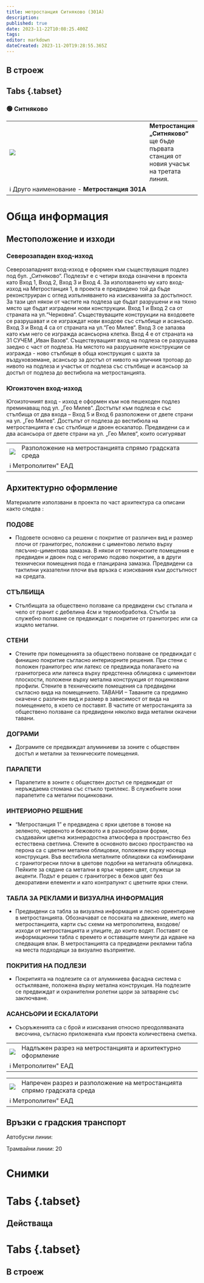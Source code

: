 ```yaml
---
title: метростанция Ситняково (301А)
description: 
published: true
date: 2023-11-22T10:08:25.400Z
tags: 
editor: markdown
dateCreated: 2023-11-20T19:28:55.365Z
---
```


## В строеж
## Tabs {.tabset}
### 🟢 Ситняково
<table style="width:100%">
  <tr>
    <td style="width:400px"><img src="https://drive.google.com/uc?id=13PiQshVSavvqQtiqpwXI6uK0aUuQ0YDZ"></td>
    <td><b>Метростанция „Ситняково“</b> ще бъде първата станция от новия учасък на третата линия. <br></td> </tr>
  <td colspan=2 >ℹ️ Друго наименование - <b>Метростанция 301А</b></td>
</table>


# Обща информация


## Местоположение и изходи

### Северозападен вход-изход
Северозападният вход-изход е оформен към съществуващия подлез под бул. „Ситняково“. Подлезът е с четири входа означени в проекта като Вход 1, Вход 2, Вход 3 и Вход 4. За използването му като вход-изход на Метростанция 1, в проекта е предвидено той да бъде реконструиран с оглед изпълняването на изискванията за достъпност. За тази цел някои от частите на подлеза ще бъдат разрушени и на тяхно място ще бъдат изградени нови конструкции. Вход 1 и Вход 2 са от страната на ул.“Черковна“. Съществуващите конструкции на входовете се разрушават и се изграждат нови входове със стълбище и асансьор. Вход 3 и Вход 4 са от страната на ул.“Гео Милев“. Вход 3 се запазва като към него се изгражда асансьорна клетка. Вход 4 е от страната на 31 СУЧЕМ „Иван Вазов“. Съществуващият вход на подлеза се разрушава заедно с част от подлеза. На мястото на разрушените конструкции се изгражда - ново стълбище в обща конструкция с шахта за въздуховземане, асансьор за достъп от нивото на уличния тротоар до нивото на подлеза и участък от подлеза със стълбище и асансьор за достъп от подлеза до вестибюла на метростанцията.

### Югоизточен вход-изход
Югоизточният вход - изход е оформен към нов пешеходен подлез преминаващ под ул. „Гео Милев“. Достъпът към подлеза е със стълбища от два входа – Вход 5 и Вход 6 разположени от двете страни на ул. „Гео Милев“. Достъпът от подлеза до вестибюла на метростанцията е със стълбище и двоен ескалатор. Предвидени са и два асансьора от двете страни на ул. „Гео Милев“, които осигуряват
      
<div class="table-responsive"><table style="width:100%"><tr>
<td><img src="https://drive.google.com/uc?id=13PiQshVSavvqQtiqpwXI6uK0aUuQ0YDZ"></td>
<td>Разположение на метростанцията спрямо градската среда</td></tr>
  <td colspan=2 >ℹ️ Метрополитен" ЕАД </td></table></div>
  
  
  
## Архитектурно оформление
Материалите използвани в проекта по част архитектура са описани както следва :

### ПОДОВЕ
- Подовете основно са решени с покритие от различен вид и размер плочи от гранитогрес, положени с циментово лепило върху пясъчно-циментова замазка. В някои от техническите помещения е предвиден и двоен под с негоримо подово покритие, а в други технически помещения пода е гланцирана замазка. Предвидени са тактилни указателни плочи във връзка с изисквания към достъпност на средата.

### СТЪЛБИЩА
- Стълбищата за обществено ползване са предвидени със стъпала и чело от гранит с дебелина 4см и термообработка. Стълби за служебно ползване се предвиждат с покритие от гранитогрес или са изцяло метални.

### СТЕНИ
- Стените при помещенията за обществено ползване се предвиждат с финишно покритие съгласно интериорните решения. При стени с положен гранитогрес или латекс се предвижда полагането на гранитогреса или латекса върху предстенна облицовка с циментови плоскости, положени върху метална конструкция от поцинковани профили. Стените в техническите помещения са предвидени съгласно вида на помещението. ТАВАНИ – Таваните са предимно окачени с различен вид и размер в зависимост от вида на помещението, в което се поставят. В частите от метростанцията за обществено ползване са предвидени няколко вида метални окачени тавани.

### ДОГРАМИ
- Дограмите се предвиждат алуминиеви за зоните с обществен достъп и метални за техническите помещения.


### ПАРАПЕТИ
- Парапетите в зоните с обществен достъп се предвиждат от неръждаема
стомана със стъкло триплекс. В служебните зони парапетите са метални поцинковани.


### ИНТЕРИОРНО РЕШЕНИЕ
- “Метростанция 1” е предвидена с ярки цветове в тонове на зеленото, червеното и бежовото и в разнообразни форми, създавайки цветна жизнерадостна атмосфера в пространство без естествена светлина. Стените в основното високо пространство на перона са с цветни метални облицовки, положени върху носеща конструкция. Във вестибюла металните облицовки са комбинирани с гранитогресни плочи в цветове подобни на металната облицовка. Пейките за сядане са метални в ярък червен цвят, служещи за акценти. Подът е решен с гранитогрес в бежов цвят без декоративни елементи и като контрапункт с цветните ярки стени.

### ТАБЛА ЗА РЕКЛАМИ И ВИЗУАЛНА ИНФОРМАЦИЯ
- Предвидени са табла за визуална информация и лесно ориентиране в метростанцията. Обозначават се посоката на движение, името на метростанцията, карти със схеми на метрополитена, входове/изходи от метростанцията и улиците, до които водят. Поставят се информационни табла с времето и оставащите минути да идване на следващия влак. В метростанцията са предвидени рекламни табла на места подходящи за визуално възприятие.

### ПОКРИТИЯ НА ПОДЛЕЗИ
- Покритията на подлезите са от алуминиева фасадна система с остъкляване, положена върху метална конструкция. На подлезите се предвиждат и охранителни ролетни щори за затваряне със заключване.

### АСАНСЬОРИ И ЕСКАЛАТОРИ
- Съоръженията са с брой и изисквания относно преодоляваната височина, съгласно приложената към проекта количествена сметка.


<div class="table-responsive"><table style="width:100%"><tr>
<td><img src="https://drive.google.com/uc?id=1q8HvTMmDjkg3bTe6oz5JvFz3CVBDmyjd"></td>
<td>Надлъжен разрез на метростанцията и архитектурно оформление</td></tr>
  <td colspan=2 >ℹ️ Метрополитен" ЕАД </td></table></div>
    
      
<div class="table-responsive"><table style="width:100%"><tr>
<td><img src="https://drive.google.com/uc?id=1zFK-dJNzWPWujS8U5UpnZbdYeWrQSwtH"></td>
<td>Напречен разрез и разположение на метростанцията спрямо градската среда</td></tr>
  <td colspan=2 >ℹ️ Метрополитен" ЕАД </td></table></div>
      
      
  
## Връзки с градския транспорт
Автобусни линии:

Трамвайни линии: 20

# Снимки
  
# Tabs {.tabset}
## Действаща

  
# Tabs {.tabset}
## В строеж